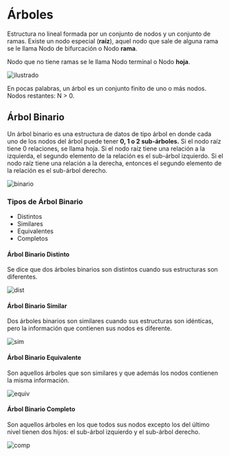 # Árboles

Estructura no lineal formada por un conjunto de nodos y un conjunto de ramas. Existe un nodo especial (**raíz**), aquel nodo que sale de alguna rama se le llama Nodo de bifurcación o Nodo **rama**.

Nodo que no tiene ramas se le llama Nodo terminal o Nodo **hoja**.

![ilustrado](http://sourcecodemania.com/wp-content/uploads/2012/05/tree-general.jpg)

En pocas palabras, un árbol es un conjunto finito de uno o más nodos. Nodos restantes: N > 0. 

## Árbol Binario

Un árbol binario es una estructura de datos de tipo árbol en donde cada uno de los nodos del árbol puede tener **0, 1 o 2 sub-árboles.** Si el nodo raíz tiene 0 relaciones, se llama hoja. Si el nodo raíz tiene una relación a la izquierda, el segundo elemento de la relación es el sub-árbol izquierdo. Si el nodo raíz tiene una relación a la derecha, entonces el segundo elemento de la relación es el sub-árbol derecho.

![binario](https://upload.wikimedia.org/wikipedia/commons/6/67/Sorted_binary_tree.svg)

### Tipos de Árbol Binario

- Distintos
- Similares
- Equivalentes
- Completos

#### Árbol Binario Distinto

Se dice que dos árboles binarios son distintos cuando sus estructuras son diferentes.

![dist](http://www.gayatlacomulco.com/tutorials/estru1/631.gif)

#### Árbol Binario Similar

Dos árboles binarios son similares cuando sus estructuras son idénticas, pero la información que contienen sus nodos es diferente.

![sim](http://www.gayatlacomulco.com/tutorials/estru1/632.gif)

#### Árbol Binario Equivalente

Son aquellos árboles que son similares y que además los nodos contienen la misma información.

![equiv](http://www.monografias.com/trabajos92/arboles-binario/image005.gif)

#### Árbol Binario Completo

Son aquellos árboles en los que todos sus nodos excepto los del último nivel tienen dos hijos: el sub-árbol izquierdo y el sub-árbol derecho.

![comp](http://www.sites.upiicsa.ipn.mx/polilibros/portal/polilibros/p_terminados/EstrRepreDat/Files/arbol2.jpg)
